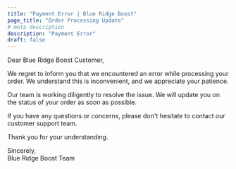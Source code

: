 ```yaml
---
title: "Payment Error | Blue Ridge Boost"
page_title: "Order Processing Update"
# meta description
description: "Payment Error"
draft: false
---
```

<p>Dear Blue Ridge Boost Customer,</p>
<p>We regret to inform you that we encountered an error while processing your order. We understand this is inconvenient, and we appreciate your patience.</p>
<p>Our team is working diligently to resolve the issue. We will update you on the status of your order as soon as possible.</p>
<p>If you have any questions or concerns, please don't hesitate to contact our customer support team.</p>
<p>Thank you for your understanding.</p>
<p class="signature">Sincerely,<br>Blue Ridge Boost Team</p>